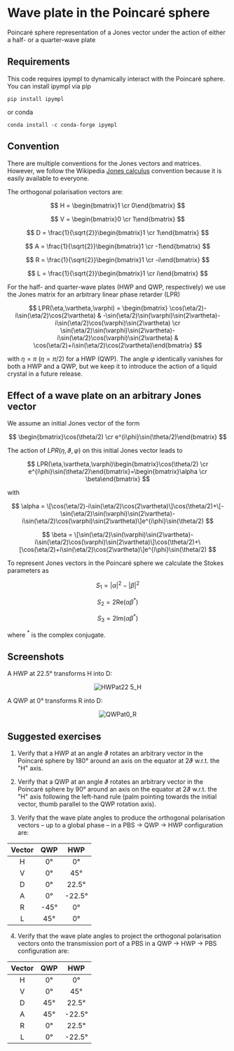 # Wave plate in the Poincaré sphere
Poincaré sphere representation of a Jones vector under the action of either a half- or a quarter-wave plate

## Requirements
This code requires ipympl to dynamically interact with the Poincaré sphere. You can install ipympl via pip
```
pip install ipympl
```
or conda
```
conda install -c conda-forge ipympl
```

## Convention
There are multiple conventions for the Jones vectors and matrices. However, we follow the Wikipedia [Jones calculus](https://en.wikipedia.org/wiki/Jones_calculus) convention because it is easily available to everyone.

The orthogonal polarisation vectors are:

$$ H = \begin{bmatrix}1 \cr 0\end{bmatrix} $$

$$ V = \begin{bmatrix}0 \cr 1\end{bmatrix} $$

$$ D = \frac{1}{\sqrt{2}}\begin{bmatrix}1 \cr 1\end{bmatrix} $$

$$ A = \frac{1}{\sqrt{2}}\begin{bmatrix}1 \cr -1\end{bmatrix} $$

$$ R = \frac{1}{\sqrt{2}}\begin{bmatrix}1 \cr -i\end{bmatrix} $$

$$ L = \frac{1}{\sqrt{2}}\begin{bmatrix}1 \cr i\end{bmatrix} $$

For the half- and quarter-wave plates (HWP and QWP, respectively) we use the Jones matrix for an arbitrary linear phase retarder (LPR)

$$ LPR(\eta,\vartheta,\varphi) = \begin{bmatrix} \cos(\eta/2)-i\sin(\eta/2)\cos(2\vartheta) & -\sin(\eta/2)\sin(\varphi)\sin(2\vartheta)-i\sin(\eta/2)\cos(\varphi)\sin(2\vartheta) \cr \sin(\eta/2)\sin(\varphi)\sin(2\vartheta)-i\sin(\eta/2)\cos(\varphi)\sin(2\vartheta) & \cos(\eta/2)+i\sin(\eta/2)\cos(2\vartheta)\end{bmatrix} $$

with $\eta = \pi$ ($\eta = \pi/2$) for a HWP (QWP). The angle $\varphi$ identically vanishes for both a HWP and a QWP, but we keep it to introduce the action of a liquid crystal in a future release.

## Effect of a wave plate on an arbitrary Jones vector

We assume an initial Jones vector of the form

$$ \begin{bmatrix}\cos(\theta/2) \cr e^{i\phi}\sin(\theta/2)\end{bmatrix} $$

The action of $LPR(\eta,\vartheta,\varphi)$ on this initial Jones vector leads to

$$ LPR(\eta,\vartheta,\varphi)\begin{bmatrix}\cos(\theta/2) \cr e^{i\phi}\sin(\theta/2)\end{bmatrix}=\begin{bmatrix}\alpha \cr \beta\end{bmatrix} $$

with

$$ \alpha = \[\cos(\eta/2)-i\sin(\eta/2)\cos(2\vartheta)\]\cos(\theta/2)+\[-\sin(\eta/2)\sin(\varphi)\sin(2\vartheta)-i\sin(\eta/2)\cos(\varphi)\sin(2\vartheta)\]e^{i\phi}\sin(\theta/2) $$

$$ \beta = \[\sin(\eta/2)\sin(\varphi)\sin(2\vartheta)-i\sin(\eta/2)\cos(\varphi)\sin(2\vartheta)\]\cos(\theta/2)+\[\cos(\eta/2)+i\sin(\eta/2)\cos(2\vartheta)\]e^{i\phi}\sin(\theta/2) $$

To represent Jones vectors in the Poincaré sphere we calculate the Stokes parameters as

$$ S_1 = |\alpha|^2-|\beta|^2 $$

$$ S_2 = 2\mathrm{Re}(\alpha\beta^*) $$

$$ S_3 = 2\mathrm{Im}(\alpha\beta^*) $$

where $^*$ is the complex conjugate.

## Screenshots

A HWP at 22.5° transforms H into D:

<div align="center">

![HWPat22 5_H](https://github.com/jflorezgu/Poincare_sphere/assets/29898626/d035b9de-8da3-44e0-9c5c-33a4391b2587)

</div>

A QWP at 0° transforms R into D:

<div align="center">

![QWPat0_R](https://github.com/jflorezgu/Poincare_sphere/assets/29898626/c957e61f-97a6-4ad7-9acb-05fd47acedf0)

</div>

## Suggested exercises

1. Verify that a HWP at an angle $\vartheta$ rotates an arbitrary vector in the Poincaré sphere by 180° around an axis on the equator at $2\vartheta$ w.r.t. the "H" axis.

2. Verify that a QWP at an angle $\vartheta$ rotates an arbitrary vector in the Poincaré sphere by 90° around an axis on the equator at $2\vartheta$ w.r.t. the "H" axis following the left-hand rule (palm pointing towards the initial vector, thumb parallel to the QWP rotation axis).

3. Verify that the wave plate angles to produce the orthogonal polarisation vectors – up to a global phase – in a PBS $\to$ QWP $\to$ HWP configuration are:

<div align="center">

| Vector | QWP | HWP   |
|:-----:|:---:|:-----:|
| H     | 0°  | 0°    |
| V     | 0°  | 45°   |
| D     | 0°  | 22.5° |
| A     | 0°  | -22.5°|
| R     | -45° | 0°    |
| L     | 45°| 0°    |

</div>

4. Verify that the wave plate angles to project the orthogonal polarisation vectors onto the transmission port of a PBS in a QWP $\to$ HWP $\to$ PBS configuration are:

<div align="center">

| Vector | QWP | HWP   |
|:-----:|:---:|:-----:|
| H     | 0°  | 0°    |
| V     | 0°  | 45°   |
| D     | 45°  | 22.5° |
| A     | 45°  | -22.5°|
| R     | 0° | 22.5°    |
| L     | 0°| -22.5°    |

</div>
